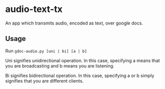 # audio-text-tx
An app which transmits audio, encoded as text, over google docs.

## Usage
Run ``` gdoc-audio.py [uni | bi] [a | b] ```

Uni signifies unidirectional operation. In this case, specifying a means that you are broadcasting and b means you are listening.

Bi signifies bidirectional operation. In this case, specifying a or b simply signifies that you are different clients. 
